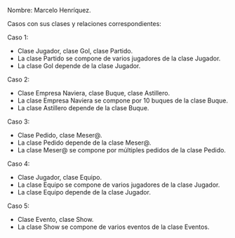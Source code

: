 Nombre: Marcelo Henríquez.

Casos con sus clases y relaciones correspondientes:

Caso 1: 
- Clase Jugador, clase Gol, clase Partido.
- La clase Partido se compone de varios jugadores de la clase Jugador.
- La clase Gol depende de la clase Jugador.

Caso 2:
- Clase Empresa Naviera, clase Buque, clase Astillero.
- La clase Empresa Naviera se compone por 10 buques de la clase Buque.
- La clase Astillero depende de la clase Buque.

Caso 3:
- Clase Pedido, clase Meser@.
- La clase Pedido depende de la clase Meser@.
- La clase Meser@ se compone por múltiples pedidos de la clase Pedido.

Caso 4:
- Clase Jugador, clase Equipo.
- La clase Equipo se compone de varios jugadores de la clase Jugador.
- La clase Equipo depende de la clase Jugador.

Caso 5:
- Clase Evento, clase Show.
- La clase Show se compone de varios eventos de la clase Eventos.